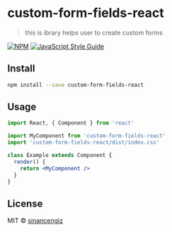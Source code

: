 # custom-form-fields-react

> this is ibrary helps user to create custom forms

[![NPM](https://img.shields.io/npm/v/custom-form-fields-react.svg)](https://www.npmjs.com/package/custom-form-fields-react) [![JavaScript Style Guide](https://img.shields.io/badge/code_style-standard-brightgreen.svg)](https://standardjs.com)

## Install

```bash
npm install --save custom-form-fields-react
```

## Usage

```jsx
import React, { Component } from 'react'

import MyComponent from 'custom-form-fields-react'
import 'custom-form-fields-react/dist/index.css'

class Example extends Component {
  render() {
    return <MyComponent />
  }
}
```

## License

MIT © [sinancengiz](https://github.com/sinancengiz)
